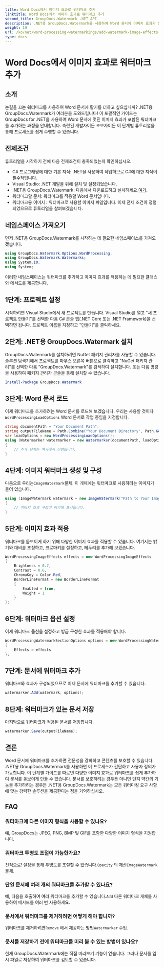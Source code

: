 ```yaml
---
title: Word Docs에서 이미지 효과로 워터마크 추가
linktitle: Word Docs에서 이미지 효과로 워터마크 추가
second_title: GroupDocs.Watermark .NET API
description: .NET용 GroupDocs.Watermark를 사용하여 Word 문서에 이미지 효과가 있는 워터마크를 추가하는 방법을 알아보세요. 놀라운 결과를 얻으려면 단계별 가이드를 따르십시오.
weight: 19
url: /ko/net/word-processing-watermarkings/add-watermark-image-effects-word-docs/
type: docs
---
```

# Word Docs에서 이미지 효과로 워터마크 추가

## 소개
눈길을 끄는 워터마크를 사용하여 Word 문서에 활기를 더하고 싶으십니까? .NET용 GroupDocs.Watermark가 여러분을 도와드립니다! 이 포괄적인 가이드는 GroupDocs for .NET을 사용하여 Word 문서에 멋진 이미지 효과가 포함된 워터마크를 추가하는 과정을 안내합니다. 숙련된 개발자이든 초보자이든 이 단계별 튜토리얼을 통해 프로세스를 쉽게 수행할 수 있습니다.
## 전제조건
튜토리얼을 시작하기 전에 다음 전제조건이 충족되었는지 확인하십시오.
- C# 프로그래밍에 대한 기본 지식: .NET을 사용하여 작업하므로 C#에 대한 지식이 필수적입니다.
- Visual Studio: .NET 개발을 위해 설치 및 설정되었습니다.
-  .NET용 GroupDocs.Watermark: 다음에서 다운로드하고 설치하세요.[여기](https://releases.groupdocs.com/Watermark/net/).
- 워터마크할 문서: 워터마크를 적용할 Word 문서입니다.
- 워터마크용 이미지 : 워터마크로 사용할 이미지 파일입니다.
이제 전제 조건이 정렬되었으므로 튜토리얼을 살펴보겠습니다.
## 네임스페이스 가져오기
먼저 .NET용 GroupDocs.Watermark를 시작하는 데 필요한 네임스페이스를 가져오겠습니다.
```csharp
using GroupDocs.Watermark.Options.WordProcessing;
using GroupDocs.Watermark.Watermarks;
using System.IO;
using System;
```
이러한 네임스페이스는 워터마크를 추가하고 이미지 효과를 적용하는 데 필요한 클래스와 메서드를 제공합니다.
## 1단계: 프로젝트 설정
시작하려면 Visual Studio에서 새 프로젝트를 만듭니다. Visual Studio를 열고 "새 프로젝트 만들기"를 선택한 다음 C# 콘솔 앱(.NET Core 또는 .NET Framework)을 선택하면 됩니다. 프로젝트 이름을 지정하고 "만들기"를 클릭하세요.
## 2단계: .NET용 GroupDocs.Watermark 설치
GroupDocs.Watermark를 설치하려면 NuGet 패키지 관리자를 사용할 수 있습니다. 솔루션 탐색기에서 프로젝트를 마우스 오른쪽 버튼으로 클릭하고 "NuGet 패키지 관리"를 선택한 다음 "GroupDocs.Watermark"를 검색하여 설치합니다.
또는 다음 명령을 사용하여 패키지 관리자 콘솔을 통해 설치할 수 있습니다.
```powershell
Install-Package GroupDocs.Watermark
```
## 3단계: Word 문서 로드
 이제 워터마크를 추가하려는 Word 문서를 로드해 보겠습니다. 우리는 사용할 것이다`WordProcessingLoadOptions` Word 문서로 작업 중임을 지정합니다.
```csharp
string documentPath = "Your Document Path";
string outputFileName = Path.Combine("Your Document Directory", Path.GetFileName(documentPath));
var loadOptions = new WordProcessingLoadOptions();
using (Watermarker watermarker = new Watermarker(documentPath, loadOptions))
{
    // 추가 단계는 여기에서 진행됩니다.
}
```
## 4단계: 이미지 워터마크 생성 및 구성
 다음으로 우리는`ImageWatermark`물체. 이 개체에는 워터마크로 사용하려는 이미지가 들어 있습니다.
```csharp
using (ImageWatermark watermark = new ImageWatermark("Path to Your Image"))
{
    // 이미지 효과 구성이 여기에 표시됩니다.
}
```
## 5단계: 이미지 효과 적용
워터마크를 돋보이게 하기 위해 다양한 이미지 효과를 적용할 수 있습니다. 여기서는 밝기와 대비를 조정하고, 크로마키를 설정하고, 테두리를 추가해 보겠습니다.
```csharp
WordProcessingImageEffects effects = new WordProcessingImageEffects
{
    Brightness = 0.7,
    Contrast = 0.6,
    ChromaKey = Color.Red,
    BorderLineFormat = new BorderLineFormat
    {
        Enabled = true,
        Weight = 1
    }
};
```
## 6단계: 워터마크 옵션 설정
이제 워터마크 옵션을 설정하고 방금 구성한 효과를 적용해야 합니다.
```csharp
WordProcessingWatermarkSectionOptions options = new WordProcessingWatermarkSectionOptions
{
    Effects = effects
};
```
## 7단계: 문서에 워터마크 추가
워터마크와 효과가 구성되었으므로 이제 문서에 워터마크를 추가할 수 있습니다.
```csharp
watermarker.Add(watermark, options);
```
## 8단계: 워터마크가 있는 문서 저장
마지막으로 워터마크가 적용된 문서를 저장합니다. 
```csharp
watermarker.Save(outputFileName);
```
## 결론
Word 문서에 워터마크를 추가하면 전문성을 강화하고 콘텐츠를 보호할 수 있습니다. .NET용 GroupDocs.Watermark를 사용하면 이 프로세스가 간단하고 사용자 정의가 가능합니다. 이 단계별 가이드를 따르면 다양한 이미지 효과로 워터마크를 쉽게 추가하여 문서를 돋보이게 만들 수 있습니다. 
문서를 보호하려는 경우든 아니면 단지 약간의 기능을 추가하려는 경우든 .NET용 GroupDocs.Watermark는 모든 워터마킹 요구 사항에 맞는 강력한 솔루션을 제공한다는 점을 기억하십시오. 
## FAQ
### 워터마크에 다른 이미지 형식을 사용할 수 있나요?
예, GroupDocs는 JPEG, PNG, BMP 및 GIF를 포함한 다양한 이미지 형식을 지원합니다.
### 워터마크 투명도 조절이 가능한가요?
 전적으로! 설정을 통해 투명도를 조절할 수 있습니다.`Opacity` 의 재산`ImageWatermark` 물체.
### 단일 문서에 여러 개의 워터마크를 추가할 수 있나요?
 예, 다음을 호출하여 여러 워터마크를 추가할 수 있습니다.`Add` 다른 워터마크 개체를 사용하여 메서드를 여러 번 사용하세요.
### 문서에서 워터마크를 제거하려면 어떻게 해야 합니까?
 워터마크를 제거하려면`Remove` 에서 제공하는 방법`Watermarker` 수업.
### 문서를 저장하기 전에 워터마크를 미리 볼 수 있는 방법이 있나요?
현재 GroupDocs.Watermark에는 직접 미리보기 기능이 없습니다. 그러나 문서를 임시 파일로 저장하여 워터마크를 검토할 수 있습니다.